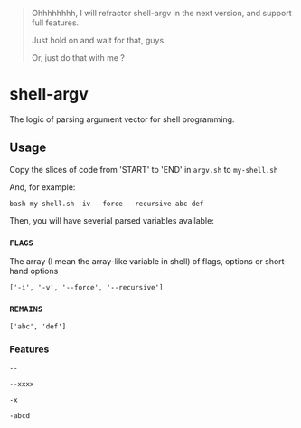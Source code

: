 > Ohhhhhhhh, I will refractor shell-argv in the next version, and support full features.
> 
> Just hold on and wait for that, guys.
>
> Or, just do that with me ?


# shell-argv

The logic of parsing argument vector for shell programming.

## Usage

Copy the slices of code from 'START' to 'END' in `argv.sh` to `my-shell.sh`

And, for example:

	bash my-shell.sh -iv --force --recursive abc def

Then, you will have severial parsed variables available:

### `FLAGS`

The array (I mean the array-like variable in shell) of flags, options or short-hand options

	['-i', '-v', '--force', '--recursive']


### `REMAINS`

	['abc', 'def']
	

### Features

`--`

`--xxxx`

`-x`

`-abcd`